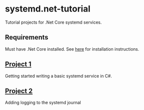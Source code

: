 # systemd.net-tutorial
Tutorial projects for .Net Core systemd services.

## Requirements

Must have .Net Core installed. See [here](https://www.microsoft.com/net/core) for installation instructions.

## [Project 1](Project1)

Getting started writing a basic systemd service in C#.

## [Project 2](Project2)

Adding logging to the systemd journal
